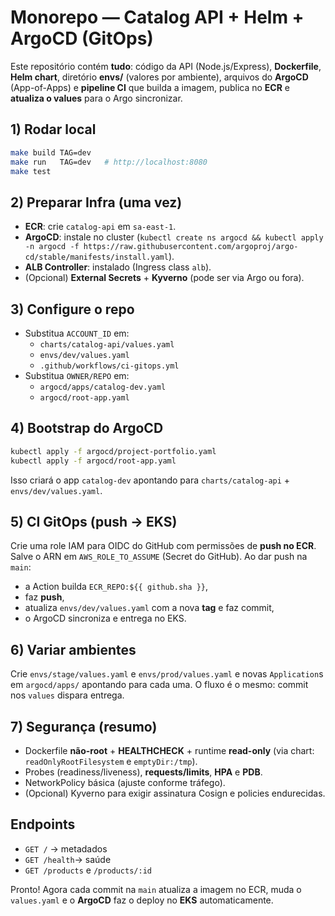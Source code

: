 # Monorepo — Catalog API + Helm + ArgoCD (GitOps)

Este repositório contém **tudo**: código da API (Node.js/Express), **Dockerfile**, **Helm chart**, diretório **envs/** (valores por ambiente), arquivos do **ArgoCD** (App-of-Apps) e **pipeline CI** que builda a imagem, publica no **ECR** e **atualiza o values** para o Argo sincronizar.

## 1) Rodar local
```bash
make build TAG=dev
make run   TAG=dev   # http://localhost:8080
make test
```

## 2) Preparar Infra (uma vez)
- **ECR**: crie `catalog-api` em `sa-east-1`.
- **ArgoCD**: instale no cluster (`kubectl create ns argocd && kubectl apply -n argocd -f https://raw.githubusercontent.com/argoproj/argo-cd/stable/manifests/install.yaml`).
- **ALB Controller**: instalado (Ingress class `alb`).
- (Opcional) **External Secrets** + **Kyverno** (pode ser via Argo ou fora).

## 3) Configure o repo
- Substitua `ACCOUNT_ID` em:
  - `charts/catalog-api/values.yaml`
  - `envs/dev/values.yaml`
  - `.github/workflows/ci-gitops.yml`
- Substitua `OWNER/REPO` em:
  - `argocd/apps/catalog-dev.yaml`
  - `argocd/root-app.yaml`

## 4) Bootstrap do ArgoCD
```bash
kubectl apply -f argocd/project-portfolio.yaml
kubectl apply -f argocd/root-app.yaml
```
Isso criará o app `catalog-dev` apontando para `charts/catalog-api` + `envs/dev/values.yaml`.

## 5) CI GitOps (push → EKS)
Crie uma role IAM para OIDC do GitHub com permissões de **push no ECR**. Salve o ARN em `AWS_ROLE_TO_ASSUME` (Secret do GitHub). Ao dar push na `main`:
- a Action builda `ECR_REPO:${{ github.sha }}`,
- faz **push**,
- atualiza `envs/dev/values.yaml` com a nova **tag** e faz commit,
- o ArgoCD sincroniza e entrega no EKS.

## 6) Variar ambientes
Crie `envs/stage/values.yaml` e `envs/prod/values.yaml` e novas `Application`s em `argocd/apps/` apontando para cada uma. O fluxo é o mesmo: commit nos `values` dispara entrega.

## 7) Segurança (resumo)
- Dockerfile **não-root** + **HEALTHCHECK** + runtime **read-only** (via chart: `readOnlyRootFilesystem` e `emptyDir:/tmp`).
- Probes (readiness/liveness), **requests/limits**, **HPA** e **PDB**.
- NetworkPolicy básica (ajuste conforme tráfego).
- (Opcional) Kyverno para exigir assinatura Cosign e policies endurecidas.

## Endpoints
- `GET /`      → metadados
- `GET /health`→ saúde
- `GET /products` e `/products/:id`

Pronto! Agora cada commit na `main` atualiza a imagem no ECR, muda o `values.yaml` e o **ArgoCD** faz o deploy no **EKS** automaticamente.

